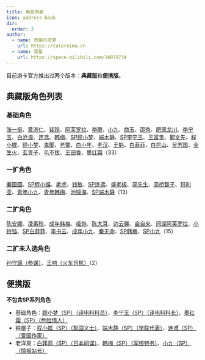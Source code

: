 ```yaml
---
title: 角色列表
icon: address-book
dir:
  order: 3
author:
  - name: 奇葩の灵梦
    url: https://cutereimu.cn
  - name: 惑星
    url: https://space.bilibili.com/34070734
---
```


<Catalog></Catalog>

目前游卡官方推出过两个版本：**典藏版**和**便携版**。

## **典藏版**角色列表

### **基础角色**
[张一挺](base.md#z-张一挺-司令)、[黄济仁](base.md#h-黄济仁-药铺大夫)、[裴玲](base.md#p-裴玲-电影明星)、[阿芙罗拉](base.md#a-阿芙罗拉-赌场荷官)、[李醒](base.md#l-李醒-租借巡捕)、[小九](base.md#x-小九-报童)、[商玉](base.md#s-商玉-酒楼掌柜)、[邵秀](base.md#s-邵秀-大家闺秀)、[肥原龙川](base.md#f-肥原龙川-特务机关长)、[李宁玉](base.md#l-李宁玉-译电科科长)、[白沧浪](base.md#b-白沧浪-情场浪子)、[连鸢](base.md#l-连鸢-作家)、[韩梅](base.md#h-韩梅-卖花女)、[SP顾小梦](base.md#g-顾小梦-sp-译电科科员)、[端木静](base.md#d-端木静-学生)、[SP李宁玉](base.md#l-李宁玉-sp-译电科科长)、[王富贵](base.md#w-王富贵-黑帮老大)、[鄭文先](base.md#z-鄭文先-日伪报社主编)、[程小蝶](base.md#c-程小蝶-花旦)、[顾小梦](base.md#g-顾小梦-译电科科员)、[鬼脚](base.md#g-鬼脚-黄包车夫)、[老鳖](base.md#l-老鳖-香烟贩子)、[白小年](base.md#b-白小年-秘书)、[老汉](base.md#l-老汉-裘家二太太)、[王魁](base.md#w-王魁-黑帮打手)、[白菲菲](base.md#b-白菲菲-护士)、[白昆山](base.md#b-白昆山-军官)、[吴志国](base.md#w-吴志国-剿匪大队长)、[金生火](base.md#j-金生火-军机处处长)、[玄青子](base.md#x-玄青子-算命先生)、[毛不拔](base.md#m-毛不拔-古董商人)、[王田香](base.md#w-王田香-特务处长)、[墨红霜](base.md#m-墨红霜-sp-危险情人)（33）

### **一扩角色**
[秦圆圆](extend1.md#q-秦圆圆-风尘侠女)、[SP程小蝶](extend1.md#c-程小蝶-sp-梨园义士)、[老虎](extend1.md#l-老虎-地下领袖)、[钱敏](extend1.md#q-钱敏-调查科员)、[SP连鸢](extend1.md#l-连鸢-sp-爱国作家)、[盛老板](extend1.md#s-盛老板-富商)、[简先生](extend1.md#j-简先生-话剧演员)、[高桥智子](extend1.md#g-高桥智子-艺伎)、[玛利亚](extend1.md#m-玛利亚-修女)、[青年小九](extend1.md#x-小九-追梦少年)、[青年韩梅](extend1.md#h-韩梅-特务学员)、[池镜海](extend1.md#c-池镜海-破译专家)、[SP端木静](extend1.md#d-端木静-sp-学联代表)（13）

### **二扩角色**
[陈安娜](extend2.md#c-陈安娜-速记员)、[凌素秋](extend2.md#l-凌素秋-棋手)、[成年韩梅](extend2.md#h-韩梅-特务处长)、[哑炮](extend2.md#y-哑炮-乞丐)、[陈大耳](extend2.md#c-陈大耳-包打听)、[边云疆](extend2.md#b-边云疆-军人)、[金自来](extend2.md#j-金自来-老千)、[间谍阿芙罗拉](extend2.md#a-阿芙罗拉-苏联间谍)、[小铃铛](extend2.md#x-小铃铛-杂耍艺人)、[SP白菲菲](extend2.md#b-白菲菲-sp-日本间谍)、[李书云](extend2.md#l-李书云-教授)、[成年小九](extend2.md#x-小九-反特砥柱)、[秦无命](extend2.md#q-秦无命-死士)、[SP韩梅](extend2.md#h-韩梅-sp-军统特务)、[SP小九](extend2.md#x-小九-sp-情报站长)（15）

### **二扩未入选角色**
[孙守謨（参谋）](extend2.md#非正式-孙守謨-参谋)、[王响（火车司机）](extend2.md#非正式-王响-火车司机)（2）

## **便携版**
**不包含SP系列角色**
- 基础角色：[顾小梦（SP）（译电科科员）](base.md#g-顾小梦-sp-译电科科员)、[李宁玉（SP）（译电科科长）](base.md#l-李宁玉-sp-译电科科长)、[墨红霜（SP）（危险情人）](base.md#m-墨红霜-sp-危险情人)
- 铁屋子：[程小蝶（SP）（梨园义士）](extend1.md#c-程小蝶-sp-梨园义士)、[端木静（SP）（学联代表）](extend1.md#d-端木静-sp-学联代表)、[连鸢（SP）（爱国作家）](extend1.md#l-连鸢-sp-爱国作家)
- 老洋房：[白菲菲（SP）（日本间谍）](extend2.md#b-白菲菲-sp-日本间谍)、[韩梅（SP）（军统特务）](extend2.md#h-韩梅-sp-军统特务)、[小九（SP）（情报站长）](extend2.md#x-小九-sp-情报站长)
